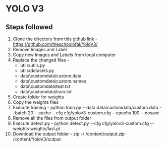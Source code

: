 # YOLO V3

## Steps followed

1. Clone the directory from this github link - https://github.com/theschoolofai/YoloV3/
2. Remove Images and Label
3. Copy new Images and Labels from local computer
4. Replace the changed files -
	- utils/utils.py
	- utils/datasets.py
	- data\customdata\custom.data
	- data\customdata\custom.names
	- data\customdata\test.txt
	- data\customdata\train.txt
5. Create folder for weights
6. Copy the weights files
7. Execute training - python train.py --data data/customdata/custom.data --batch 20 --cache --cfg cfg/yolov3-custom.cfg --epochs 100 --nosave
8. Remove all the files from output folder
9. Execute detect.py - python detect.py --cfg cfg/yolov3-custom.cfg --weights weights/last.pt
10. Download the output folder - zip -r /content/output.zip /content/YoloV3/output
